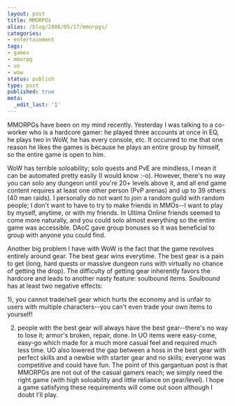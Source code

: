 ```yaml
---
layout: post
title: MMORPGs
alias: /blog/2008/05/17/mmorpgs/
categories:
- entertainment
tags:
- games
- mmorpg
- uo
- wow
status: publish
type: post
published: true
meta:
  _edit_last: '1'
---
```

MMORPGs have been on my mind recently. Yesterday I was talking to a co-worker who is a hardcore gamer: he played three accounts at once in EQ, he plays two in WoW, he has every console, etc. It occurred to me that one reason he likes the games is because he plays an entire group by himself, so the entire game is open to him.

WoW has terrible soloability; solo quests and PvE are mindless, I mean it can be automated pretty easily (I would know :-o). However, there's no way you can solo any dungeon until you're 20+ levels above it, and all end game content requires at least one other person (PvP arenas) and up to 39 others (40 man raids). I personally do not want to join a random guild with random people; I don't want to have to try to make friends in MMOs--I want to play by myself, anytime, or with my friends. In Ultima Online friends seemed to come more naturally, and you could solo almost everything so the entire game was accessible. DAoC gave group bonuses so it was beneficial to group with anyone you could find.

Another big problem I have with WoW is the fact that the game revolves entirely around gear. The best gear wins everytime. The best gear is a pain to get (long, hard quests or massive dungeon runs with virtually no chance of getting the drop). The difficulty of getting gear inherently favors the hardcore and leads to another nasty feature: soulbound items. Soulbound has at least two negative effects:

1), you cannot trade/sell gear which hurts the economy and is unfair to users with multiple characters--you can't even trade your own items to yourself!

2) people with the best gear will always have the best gear--there's no way to lose it; armor's broken, repair, done. In UO items were easy-come, easy-go which made for a much more casual feel and required much less time. UO also lowered the gap between a hoss in the best gear with perfect skills and a newbie with starter gear and no skills; everyone was competitive and could have fun. The point of this gargantuan post is that MMORPGs are not out of the casual gamers reach; we simply need the right game (with high soloability and little reliance on gear/level). I hope a game satisfying these requirements will come out soon although I doubt I'll play.
